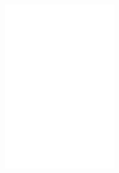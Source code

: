 
![Experimental methodology](Experimental%20methodology.md)
![Cell Elasticity model fitting](Cell%20Elasticity%20model%20fitting.md)
![Verifying Data](Verifying%20Data.md)